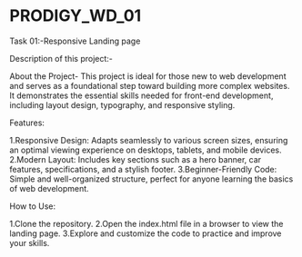 # PRODIGY_WD_01
Task 01:-Responsive Landing page

Description of this project:-

About the Project-
This project is ideal for those new to web development and serves as a foundational step toward building more complex websites. It demonstrates the essential skills needed for front-end development, including layout design, typography, and responsive styling.

Features:

1.Responsive Design: Adapts seamlessly to various screen sizes, ensuring an optimal viewing experience on desktops, tablets, and mobile devices.
2.Modern Layout: Includes key sections such as a hero banner, car features, specifications, and a stylish footer.
3.Beginner-Friendly Code: Simple and well-organized structure, perfect for anyone learning the basics of web development.

How to Use:

1.Clone the repository.
2.Open the index.html file in a browser to view the landing page.
3.Explore and customize the code to practice and improve your skills.

